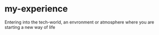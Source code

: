 # my-experience
Entering into the tech-world, an envronment or atmosphere where you are starting a new way of life
